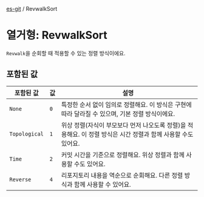 [es-git](../globals.md) / RevwalkSort

# 열거형: RevwalkSort

`Revwalk`을 순회할 때 적용할 수 있는 정렬 방식이에요.

## 포함된 값

| 포함된 값                                  | 값   | 설명                                                              |
|----------------------------------------|-----|-----------------------------------------------------------------|
| <a id="none"></a> `None`               | `0` | 특정한 순서 없이 임의로 정렬해요. 이 방식은 구현에 따라 달라질 수 있으며, 기본 정렬 방식이에요.        |
| <a id="topological"></a> `Topological` | `1` | 위상 정렬(자식이 부모보다 먼저 나오도록 정렬)을 적용해요. 이 정렬 방식은 시간 정렬과 함께 사용할 수도 있어요. |
| <a id="time"></a> `Time`               | `2` | 커밋 시간을 기준으로 정렬해요. 위상 정렬과 함께 사용할 수도 있어요.                         |
| <a id="reverse"></a> `Reverse`         | `4` | 리포지토리 내용을 역순으로 순회해요. 다른 정렬 방식과 함께 사용할 수 있어요.                    |
